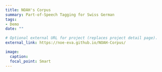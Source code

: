```yaml
---
title: NOAH's Corpus
summary: Part-of-Speech Tagging for Swiss German
tags:
- Demo
date: ""

# Optional external URL for project (replaces project detail page).
external_link: https://noe-eva.github.io/NOAH-Corpus/

image:
  caption: 
  focal_point: Smart
---
```

